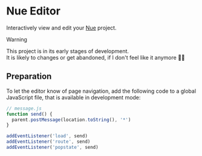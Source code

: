 # Nue Editor

Interactively view and edit your [Nue](https://nuejs.org) project.

> [!Warning]
> This project is in its early stages of development.  
> It is likely to changes or get abandoned, if I don't feel like it anymore :man_shrugging:

## Preparation

To let the editor know of page navigation, add the following code to a global JavaScript file, that is available in development mode:

```js
// message.js
function send() {
  parent.postMessage(location.toString(), '*')
}

addEventListener('load', send)
addEventListener('route', send)
addEventListener('popstate', send)
```
